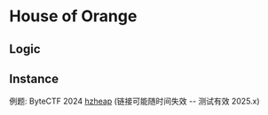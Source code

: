 # House of Orange



## Logic









## Instance

例题: ByteCTF 2024 [hzheap](https://drive.google.com/file/d/1z3JIRU_g7_t8k5DaHfMZyJSgbVd34NJX/view?usp=sharing) (链接可能随时间失效 -- 测试有效 2025.x)

